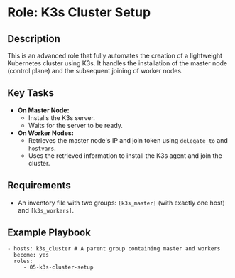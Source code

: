# Role: K3s Cluster Setup

## Description

This is an advanced role that fully automates the creation of a lightweight Kubernetes cluster using K3s. It handles the installation of the master node (control plane) and the subsequent joining of worker nodes.

## Key Tasks
- **On Master Node:**
    - Installs the K3s server.
    - Waits for the server to be ready.
- **On Worker Nodes:**
    - Retrieves the master node's IP and join token using `delegate_to` and `hostvars`.
    - Uses the retrieved information to install the K3s agent and join the cluster.

## Requirements
- An inventory file with two groups: `[k3s_master]` (with exactly one host) and `[k3s_workers]`.

## Example Playbook

    - hosts: k3s_cluster # A parent group containing master and workers
      become: yes
      roles:
         - 05-k3s-cluster-setup